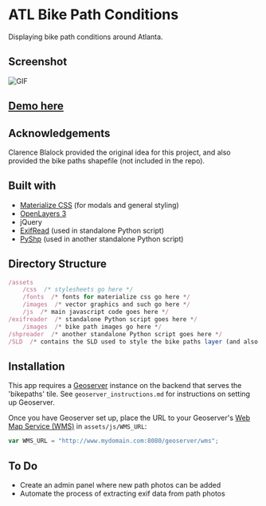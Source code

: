 # ATL Bike Path Conditions

Displaying bike path conditions around Atlanta.

## Screenshot
![GIF](http://i68.tinypic.com/2e55dnp.gif)

## [Demo here](http://ec2-54-210-135-224.compute-1.amazonaws.com/)

## Acknowledgements
Clarence Blalock provided the original idea for this project, and also provided the bike paths shapefile (not included in the repo).

## Built with
* [Materialize CSS](http://materializecss.com/) (for modals and general styling)
* [OpenLayers 3](http://openlayers.org/)
* jQuery
* [ExifRead](https://pypi.python.org/pypi/ExifRead) (used in standalone Python script)
* [PyShp](https://pypi.python.org/pypi/pyshp) (used in another standalone Python script)

## Directory Structure
```javascript
/assets
    /css  /* stylesheets go here */
    /fonts  /* fonts for materialize css go here */
    /images  /* vector graphics and such go here */
    /js  /* main javascript code goes here */
/exifreader  /* standalone Python script goes here */
    /images  /* bike path images go here */
/shpreader  /* another standalone Python script goes here */
/SLD  /* contains the SLD used to style the bike paths layer (and also the default 'line' SLD) */
```

## Installation
This app requires a [Geoserver](http://geoserver.org/) instance on the backend that serves the 'bikepaths' tile. See `geoserver_instructions.md` for instructions on setting up Geoserver.

Once you have Geoserver set up, place the URL to your Geoserver's [Web Map Service (WMS)](http://docs.geoserver.org/stable/en/user/services/wms/reference.html) in `assets/js/WMS_URL`:

```javascript
var WMS_URL = "http://www.mydomain.com:8080/geoserver/wms";
```

## To Do
* Create an admin panel where new path photos can be added
* Automate the process of extracting exif data from path photos